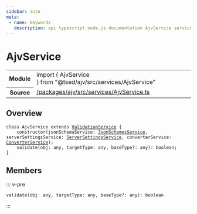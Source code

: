 ```yaml
---
sidebar: auto
meta:
 - name: keywords
   description: api typescript node.js documentation AjvService service
---
```

# AjvService <Badge text="Service" type="service"/>
<!-- Summary -->
<section class="symbol-info"><table class="is-full-width"><tbody><tr><th>Module</th><td><div class="lang-typescript"><span class="token keyword">import</span> { AjvService }&nbsp;<span class="token keyword">from</span>&nbsp;<span class="token string">"@tsed/ajv/src/services/AjvService"</span></div></td></tr><tr><th>Source</th><td><a href="https://github.com/Romakita/ts-express-decorators/blob/v4.31.9/packages/ajv/src/services/AjvService.ts#L0-L0">/packages/ajv/src/services/AjvService.ts</a></td></tr></tbody></table></section>

<!-- Overview -->
## Overview


<pre><code class="typescript-lang "><span class="token keyword">class</span> AjvService <span class="token keyword">extends</span> <a href="/api/common/filters/services/ValidationService.html"><span class="token">ValidationService</span></a> <span class="token punctuation">{</span>
    <span class="token keyword">constructor</span><span class="token punctuation">(</span>jsonSchemaService<span class="token punctuation">:</span> <a href="/api/common/jsonschema/services/JsonSchemesService.html"><span class="token">JsonSchemesService</span></a><span class="token punctuation">,</span> serverSettingsService<span class="token punctuation">:</span> <a href="/api/common/config/services/ServerSettingsService.html"><span class="token">ServerSettingsService</span></a><span class="token punctuation">,</span> converterService<span class="token punctuation">:</span> <a href="/api/common/converters/services/ConverterService.html"><span class="token">ConverterService</span></a><span class="token punctuation">)</span><span class="token punctuation">;</span>
    <span class="token function">validate</span><span class="token punctuation">(</span>obj<span class="token punctuation">:</span> <span class="token keyword">any</span><span class="token punctuation">,</span> targetType<span class="token punctuation">:</span> <span class="token keyword">any</span><span class="token punctuation">,</span> baseType?<span class="token punctuation">:</span> <span class="token keyword">any</span><span class="token punctuation">)</span><span class="token punctuation">:</span> <span class="token keyword">boolean</span><span class="token punctuation">;</span>
<span class="token punctuation">}</span></code></pre>



<!-- Members -->




## Members


::: v-pre

<div class="method-overview">
<pre><code class="typescript-lang "><span class="token function">validate</span><span class="token punctuation">(</span>obj<span class="token punctuation">:</span> <span class="token keyword">any</span><span class="token punctuation">,</span> targetType<span class="token punctuation">:</span> <span class="token keyword">any</span><span class="token punctuation">,</span> baseType?<span class="token punctuation">:</span> <span class="token keyword">any</span><span class="token punctuation">)</span><span class="token punctuation">:</span> <span class="token keyword">boolean</span></code></pre>

</div>



:::
